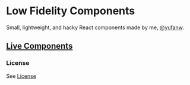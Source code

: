 # Low Fidelity Components

Small, lightweight, and hacky React components made by me, [@yufanw](https://github.com/yufanw).


## [Live Components](https://yufanw.github.io/LoFiComponents/)


### License

See [License](https://github.com/yufanw/LoFiComponents/blob/master/LICENSE)
